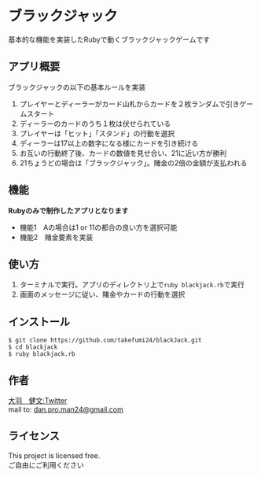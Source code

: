 # ブラックジャック
 
基本的な機能を実装したRubyで動くブラックジャックゲームです
 
## アプリ概要

ブラックジャックの以下の基本ルールを実装
1. プレイヤーとディーラーがカード山札からカードを２枚ランダムで引きゲームスタート  
2. ディーラーのカードのうち１枚は伏せられている  
3. プレイヤーは「ヒット」「スタンド」の行動を選択  
4. ディーラーは17以上の数字になる様にカードを引き続ける  
5. お互いの行動終了後、カードの数値を見せ合い、21に近い方が勝利  
6. 21ちょうどの場合は「ブラックジャック」。賭金の2倍の金額が支払われる  

## 機能

**Rubyのみで制作したアプリとなります**
 
- 機能1　Aの場合は1 or 11の都合の良い方を選択可能  
- 機能2　賭金要素を実装
 
## 使い方
 
1. ターミナルで実行。アプリのディレクトリ上で`ruby blackjack.rb`で実行  
2. 画面のメッセージに従い、賭金やカードの行動を選択
 
## インストール
 
```
$ git clone https://github.com/takefumi24/blackJack.git
$ cd blackjack
$ ruby blackjack.rb
```
 
## 作者
 
[大羽　健文:Twitter](https://twitter.com/dan_pro_man)  
mail to: dan.pro.man24@gmail.com
 
## ライセンス
This project is licensed free.  
ご自由にご利用ください

